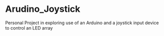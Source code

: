 # Arudino_Joystick
Personal Project in exploring use of an Arduino and a joystick input device to control an LED array

